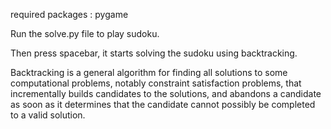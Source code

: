 required packages : pygame 

Run the solve.py file to play sudoku.

Then press spacebar, it starts solving the sudoku using backtracking.

Backtracking is a general algorithm for finding all solutions to some computational problems, notably constraint satisfaction problems, that incrementally builds candidates to the solutions, and abandons a candidate as soon as it determines that the candidate cannot possibly be completed to a valid solution.
